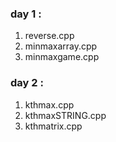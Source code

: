### day 1 :
1. reverse.cpp
2. minmaxarray.cpp
3. minmaxgame.cpp

### day 2 :
1. kthmax.cpp
2. kthmaxSTRING.cpp
3. kthmatrix.cpp